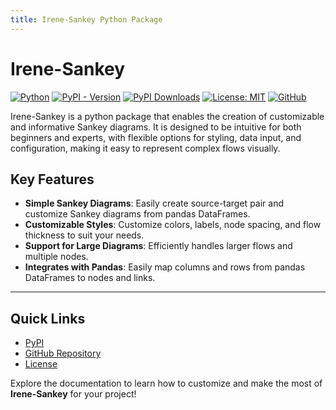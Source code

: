```yaml
---
title: Irene-Sankey Python Package
---
```


# Irene-Sankey

[![Python](https://img.shields.io/badge/Python-3.8%2B-darkcyan)](https://pypi.org/project/irene-sankey/)
[![PyPI - Version](https://img.shields.io/pypi/v/irene-sankey?label=PyPI%20Version&color=green)](https://pypi.org/project/irene-sankey/)
[![PyPI Downloads](https://static.pepy.tech/badge/irene-sankey)](https://pepy.tech/projects/irene-sankey)
[![License: MIT](https://img.shields.io/badge/License-MIT-orange.svg)](https://github.com/fox-techniques/irene-sankey/blob/main/LICENSE)
[![GitHub](https://img.shields.io/badge/GitHub-irene--sankey-181717?logo=github)](https://github.com/fox-techniques/irene-sankey)


Irene-Sankey is a python package that enables the creation of customizable and informative Sankey diagrams. It is designed to be intuitive for both beginners and experts, with flexible options for styling, data input, and configuration, making it easy to represent complex flows visually.


## Key Features

- **Simple Sankey Diagrams**: Easily create source-target pair and customize Sankey diagrams from pandas DataFrames.
- **Customizable Styles**: Customize colors, labels, node spacing, and flow thickness to suit your needs.
- **Support for Large Diagrams**: Efficiently handles larger flows and multiple nodes.
- **Integrates with Pandas**: Easily map columns and rows from pandas DataFrames to nodes and links.
---

## Quick Links

- [PyPI](https://pypi.org/project/irene-sankey)
- [GitHub Repository](https://github.com/fox-techniques/irene-sankey)
- [License](https://github.com/fox-techniques/irene-sankey/blob/main/LICENSE)

Explore the documentation to learn how to customize and make the most of **Irene-Sankey** for your project!
